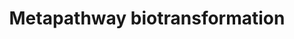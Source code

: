 ---
annotations:
- id: PW:0000124
  parent: regulatory pathway
  type: Pathway Ontology
  value: cellular detoxification pathway
authors:
- MaintBot
- Khanspers
- Ddigles
- AlexanderPico
citedin:
- link: PMC7645421
  title: Unraveling the blood transcriptome after real-life exposure of Wistar-rats
    to PM2.5, PM1 and water-soluble metals in the ambient air (2020)
- link: PMC6789846
  title: A Review of Bioinformatics Tools to Understand Acetaminophen-Alcohol Interaction
    (2019)
- link: PMC3650681
  title: Microarray analyses reveal novel targets of exercise-induced stress resistance
    in the dorsal raphe nucleus (2013)
description: Biotransformation is the chemical modification (or modifications) made
  by an organism on a chemical compound. If this modification ends in mineral compounds
  like CO2, NH4+, or H2O, the biotransformation is called mineralisation.  Biotransformation
  means chemical alteration of chemicals such as nutrients, amino acids, toxins, and
  drugs in the body. It is also needed to render non-polar compounds polar so that
  they are not reabsorbed in renal tubules and are excreted. Biotransformation of
  xenobiotics can dominate toxicokinetics and the metabolites may reach higher concentrations
  in organisms than their parent compounds.
last-edited: 2023-02-24
organisms:
- Rattus norvegicus
redirect_from:
- /index.php/Pathway:WP1286
- /instance/WP1286
- /instance/WP1286_r125510
revision: r125510
schema-jsonld:
- '@context': https://schema.org/
  '@id': https://wikipathways.github.io/pathways/WP1286.html
  '@type': Dataset
  creator:
    '@type': Organization
    name: WikiPathways
  description: Biotransformation is the chemical modification (or modifications) made
    by an organism on a chemical compound. If this modification ends in mineral compounds
    like CO2, NH4+, or H2O, the biotransformation is called mineralisation.  Biotransformation
    means chemical alteration of chemicals such as nutrients, amino acids, toxins,
    and drugs in the body. It is also needed to render non-polar compounds polar so
    that they are not reabsorbed in renal tubules and are excreted. Biotransformation
    of xenobiotics can dominate toxicokinetics and the metabolites may reach higher
    concentrations in organisms than their parent compounds.
  keywords:
  - AKR1B1
  - AKR1B10
  - AKR1C1
  - Akr1a1
  - Akr1d1
  - Akr7a2
  - Akr7a3
  - Baat
  - CHST12
  - CHSTB_RAT
  - CYP11B1
  - CYP11B2
  - CYP27B1
  - CYP4X1
  - Chst1
  - Chst10
  - Chst14
  - Chst2_predicted
  - Chst3
  - Chst7
  - Chst9
  - Comt
  - Cyp11a1
  - Cyp17a1
  - Cyp19a1
  - Cyp1a1
  - Cyp1a2
  - Cyp1b1
  - Cyp20a1
  - Cyp21a1
  - Cyp24a1
  - Cyp26a1
  - Cyp26b1
  - Cyp26c1_predicted
  - Cyp27a1
  - Cyp2e1
  - Cyp2f2
  - Cyp2u1
  - Cyp2w1_predicted
  - Cyp4b1
  - Cyp4f18
  - Cyp4f39_predicted
  - Cyp51
  - Cyp7a1
  - Cyp7b1
  - Cyp8b1
  - Ephx1
  - Ephx2
  - Fmo1
  - Fmo2
  - Fmo3
  - Fmo4
  - Fmo5
  - GPX1
  - GPX2
  - GSTA2
  - GSTA3
  - GSTA4
  - GSTM1
  - GSTM5
  - GSTZ1
  - Glyat
  - Gm766
  - Gpx3
  - Gpx5
  - Gsr
  - Gss
  - Gstk1
  - Gstm3
  - Gstm5
  - Gsto1
  - Gsto2
  - Gstp2
  - Gstt1
  - Gstt2
  - HS3ST3A1
  - HS3ST3B1
  - HS6ST3
  - Hnmt
  - Hs2st1
  - Hs3st1
  - Hs3st2
  - Hs3st4
  - Kcnab1
  - Kcnab2
  - Kcnab3
  - LOC681900
  - LOC683774
  - LOC685402
  - LOC687052
  - LOC690611
  - MGC105600
  - MGC108896
  - MGST3
  - Mgst1
  - Mgst2
  - NAT1
  - NAT2
  - NAT8
  - NP_001099210.1
  - NP_001099351.1
  - NP_001099862.1
  - NP_001100289.1
  - NP_001100363.1
  - NP_001100897.1
  - NP_001100901.1
  - NP_001100974.1
  - NP_001101195.1
  - NP_001101226.1
  - NP_001101680.1
  - NP_001101936.1
  - NP_001101969.1
  - NP_001101988.1
  - NP_001102065.1
  - NP_001102193.1
  - NP_001102492.1
  - NP_001102534.1
  - NP_001102569.1
  - Nat8l_predicted
  - Nat9_predicted
  - Ndst1
  - Ndst3_predicted
  - Ndst4_predicted
  - RGD1562825_predicted
  - ST2B1_RAT
  - SULT1C2
  - SULT2A1
  - SULT4A1
  - Ste
  - Sult1a1
  - Sult1b1
  - Sult1c1
  - Tpmt
  - UGT1A9
  - UGT2B17
  - Ugt1a1
  - Ugt1a2
  - Ugt1a3
  - Ugt1a5
  - Ugt1a6
  - Ugt2a1
  - Ugt2a3_predicted
  license: CC0
  name: Metapathway biotransformation
seo: CreativeWork
title: Metapathway biotransformation
wpid: WP1286
---